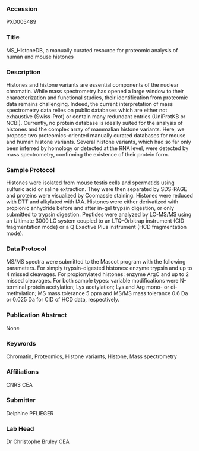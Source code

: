 ### Accession
PXD005489

### Title
MS_HistoneDB, a manually curated resource for proteomic analysis of human and mouse histones

### Description
Histones and histone variants are essential components of the nuclear chromatin. While mass spectrometry has opened a large window to their characterization and functional studies, their identification from proteomic data remains challenging. Indeed, the current interpretation of mass spectrometry data relies on public databases which are either not exhaustive (Swiss-Prot) or contain many redundant entries (UniProtKB or NCBI). Currently, no protein database is ideally suited for the analysis of histones and the complex array of mammalian histone variants. Here, we propose two proteomics-oriented manually curated databases for mouse and human histone variants. Several histone variants, which had so far only been inferred by homology or detected at the RNA level, were detected by mass spectrometry, confirming the existence of their protein form.

### Sample Protocol
Histones were isolated from mouse testis cells and spermatids using sulfuric acid or saline extraction. They were then separated by SDS-PAGE and proteins were visualized by Coomassie staining. Histones were reduced with DTT and alkylated with IAA. Histones were either derivatized with propionic anhydride before and after in-gel trypsin digestion, or only submitted to trypsin digestion. Peptides were analyzed by LC-MS/MS using an Ultimate 3000 LC system coupled to an LTQ-Orbitrap instrument (CID fragmentation mode) or a Q Exactive Plus instrument (HCD fragmentation mode).

### Data Protocol
MS/MS spectra were submitted to the Mascot program with the following parameters. For simply trypsin-digested histones: enzyme trypsin and up to 4 missed cleavages. For propionylated histones: enzyme ArgC and up to 2 missed cleavages. For both sample types: variable modifications were N-terminal protein acetylation; Lys acetylation; Lys and Arg mono- or di-methylation; MS mass tolerance 5 ppm and MS/MS mass tolerance 0.6 Da or 0.025 Da for CID of HCD data, respectively.

### Publication Abstract
None

### Keywords
Chromatin, Proteomics, Histone variants, Histone, Mass spectrometry

### Affiliations
CNRS
CEA

### Submitter
Delphine PFLIEGER

### Lab Head
Dr Christophe Bruley
CEA



